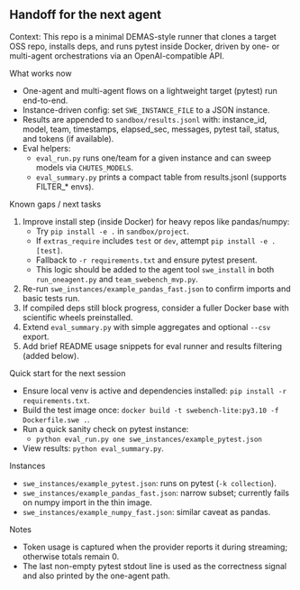 ## Handoff for the next agent

Context: This repo is a minimal DEMAS-style runner that clones a target OSS repo, installs deps, and runs pytest inside Docker, driven by one- or multi-agent orchestrations via an OpenAI-compatible API.

What works now
- One-agent and multi-agent flows on a lightweight target (pytest) run end-to-end.
- Instance-driven config: set `SWE_INSTANCE_FILE` to a JSON instance.
- Results are appended to `sandbox/results.jsonl` with: instance_id, model, team, timestamps, elapsed_sec, messages, pytest tail, status, and tokens (if available).
- Eval helpers:
  - `eval_run.py` runs one/team for a given instance and can sweep models via `CHUTES_MODELS`.
  - `eval_summary.py` prints a compact table from results.jsonl (supports FILTER_* envs).

Known gaps / next tasks
1) Improve install step (inside Docker) for heavy repos like pandas/numpy:
   - Try `pip install -e .` in `sandbox/project`.
   - If `extras_require` includes `test` or `dev`, attempt `pip install -e .[test]`.
   - Fallback to `-r requirements.txt` and ensure pytest present.
   - This logic should be added to the agent tool `swe_install` in both `run_oneagent.py` and `team_swebench_mvp.py`.
2) Re-run `swe_instances/example_pandas_fast.json` to confirm imports and basic tests run.
3) If compiled deps still block progress, consider a fuller Docker base with scientific wheels preinstalled.
4) Extend `eval_summary.py` with simple aggregates and optional `--csv` export.
5) Add brief README usage snippets for eval runner and results filtering (added below).

Quick start for the next session
- Ensure local venv is active and dependencies installed: `pip install -r requirements.txt`.
- Build the test image once: `docker build -t swebench-lite:py3.10 -f Dockerfile.swe .`.
- Run a quick sanity check on pytest instance:
  - `python eval_run.py one swe_instances/example_pytest.json`
- View results: `python eval_summary.py`.

Instances
- `swe_instances/example_pytest.json`: runs on pytest (`-k collection`).
- `swe_instances/example_pandas_fast.json`: narrow subset; currently fails on numpy import in the thin image.
- `swe_instances/example_numpy_fast.json`: similar caveat as pandas.

Notes
- Token usage is captured when the provider reports it during streaming; otherwise totals remain 0.
- The last non-empty pytest stdout line is used as the correctness signal and also printed by the one-agent path.
